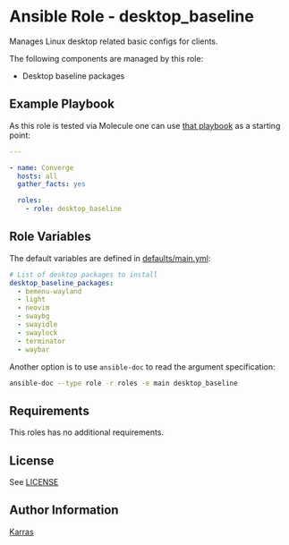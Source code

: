 # Ansible Role - desktop\_baseline

Manages Linux desktop related basic configs for clients.

The following components are managed by this role:

* Desktop baseline packages

## Example Playbook

As this role is tested via Molecule one can use [that
playbook](./molecule/default/converge.yml) as a starting point:

```yaml
---

- name: Converge
  hosts: all
  gather_facts: yes

  roles:
    - role: desktop_baseline
```

## Role Variables

The default variables are defined in [defaults/main.yml](./defaults/main.yml):

```yaml
# List of desktop packages to install
desktop_baseline_packages:
  - bemenu-wayland
  - light
  - neovim
  - swaybg
  - swayidle
  - swaylock
  - terminator
  - waybar
```

Another option is to use `ansible-doc` to read the argument specification:

```sh
ansible-doc --type role -r roles -e main desktop_baseline
```

## Requirements

This roles has no additional requirements.

## License

See [LICENSE](./LICENSE)

## Author Information

[Karras](https://github.com/karras)
